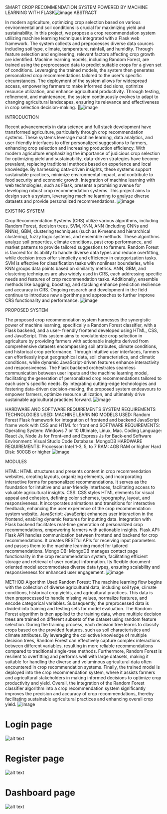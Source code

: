 SMART CROP RECOMMENDATION SYSTEM POWERED BY MACHINE LEARNING WITH FLASK![image](https://github.com/Pujitha-3008/Crop-recommendation-system/assets/85408034/1e4884d2-5359-4da3-8c3a-c00b3d56a502)
ABSTRACT

In modern agriculture, optimizing crop selection based on various environmental and soil conditions is crucial for maximizing yield and sustainability. In this project, we propose a crop recommendation system utilizing machine learning techniques integrated with a Flask web framework. The system collects and preprocesses diverse data sources including soil type, climate, temperature, rainfall, and humidity. Through feature selection and engineering, relevant factors affecting crop growth are identified. Machine learning models, including Random Forest, are trained using the preprocessed data to predict suitable crops for a given set of conditions. Leveraging the trained models, the system then generates personalized crop recommendations tailored to the user's specific circumstances. The deployment of the system allows for widespread access, empowering farmers to make informed decisions, optimize resource utilization, and enhance agricultural productivity. Through testing, refinement, and maintenance, the system continuously evolves to adapt to changing agricultural landscapes, ensuring its relevance and effectiveness in crop selection decision-making.
![image](https://github.com/Pujitha-3008/Crop-recommendation-system/assets/85408034/7e261242-f9c4-431a-b7be-6c365b2422bd)

 INTRODUCTION

Recent advancements in data science and full stack development have transformed agriculture, particularly through crop recommendation systems. These systems leverage machine learning, data analytics, and user-friendly interfaces to offer personalized suggestions to farmers, enhancing crop selection and increasing production efficiency. With modern agriculture emphasizing the importance of judicious crop selection for optimizing yield and sustainability, data-driven strategies have become prevalent, replacing traditional methods based on experience and local knowledge. By harnessing data-driven insights, these systems support sustainable practices, minimize environmental impact, and contribute to food security and economic growth. Integration of machine learning with web technologies, such as Flask, presents a promising avenue for developing robust crop recommendation systems. This project aims to design such a system, leveraging machine learning to analyze diverse datasets and provide personalized recommendations. 
![image](https://github.com/Pujitha-3008/Crop-recommendation-system/assets/85408034/f826d34b-a725-4a0e-a153-7f3b3ce6de7d)

EXISTING SYSTEM

Crop Recommendation Systems (CRS) utilize various algorithms, including Random Forest, decision trees, SVM, KNN, ANN (including CNNs and RNNs), GBM, clustering techniques (such as K-means and hierarchical clustering), fuzzy logic systems, and ensemble methods. These algorithms analyze soil properties, climate conditions, past crop performance, and market patterns to provide tailored suggestions to farmers. Random Forest is favored for its ability to handle diverse data types and reduce overfitting, while decision trees offer simplicity and efficiency in categorization tasks. SVM is effective for classification tasks with nonlinear boundaries, while KNN groups data points based on similarity metrics. ANN, GBM, and clustering techniques are also widely used in CRS, each addressing specific needs and features of crop recommendation tasks. Additionally, ensemble methods like bagging, boosting, and stacking enhance prediction resilience and accuracy in CRS. Ongoing research and development in the field continue to introduce new algorithms and approaches to further improve CRS functionality and performance.
![image](https://github.com/Pujitha-3008/Crop-recommendation-system/assets/85408034/d3ff40d4-3edd-4d97-b160-840cf883b709)

PROPOSED SYSTEM

The proposed crop recommendation system harnesses the synergistic power of machine learning, specifically a Random Forest classifier, with a Flask backend, and a user- friendly frontend developed using HTML, CSS, and JavaScript. This system aims to revolutionize crop selection in agriculture by providing farmers with actionable insights derived from comprehensive datasets encompassing soil attributes, climate conditions, and historical crop performance. Through intuitive user interfaces, farmers can effortlessly input geographical data, soil characteristics, and climatic conditions, while dynamic JavaScript-driven features enhance interactivity and responsiveness. The Flask backend orchestrates seamless communication between user inputs and the machine learning model, facilitating the generation of personalized crop recommendations tailored to each user's specific needs. By integrating cutting-edge technologies and fostering data-driven decision-making, the proposed system endeavours to empower farmers, optimize resource utilization, and ultimately drive sustainable agricultural practices forward.
![image](https://github.com/Pujitha-3008/Crop-recommendation-system/assets/85408034/464740a9-ffba-48cb-ba13-9cb2caa713f2)

HARDWARE AND SOFTWARE REQUIREMENTS
SYSTEM REQUIREMENTS TECHNOLOGIES USED:
MACHINE LEARNING MODELS USED: Random Forest
Flask framework for integration of frontend and backend
JavaScript frame work with CSS and HTML for front end
SOFTWARE REQUIREMENTS:
Operating System: Windows 7 or 10 Ultimate, Linux, Mac.
Coding Language: React Js, Node Js for Front-end and Express Js for Back-end 
Software Environment: Visual Studio Code 
Database: MongoDB
HARDWARE REQUIREMENTS:
Processor: Intel 1-3, 5, to 7 RAM: 4GB 
RAM or higher 
Hard Disk: 500GB or higher
![image](https://github.com/Pujitha-3008/Crop-recommendation-system/assets/85408034/c2bba7aa-4f74-4695-b264-a89e9c51fab3)

MODULES

HTML: HTML structures and presents content in crop recommendation websites, creating layouts, organizing elements, and incorporating interactive forms for personalized recommendations. It serves as the foundation for intuitive and user-friendly interfaces, facilitating access to valuable agricultural insights.
CSS: CSS styles HTML elements for visual appeal and cohesion, defining color schemes, typography, layout, and responsiveness. It incorporates animations and transitions for interactive feedback, enhancing the user experience of the crop recommendation system website.
JavaScript: JavaScript enhances user interaction in the frontend, enabling dynamic features for inputting data. Integration with Flask backend facilitates real-time generation of personalized crop recommendations, empowering farmers with actionable insights.
Flask API: Flask API handles communication between frontend and backend for crop recommendations. It creates RESTful APIs for receiving input parameters and passes them to the machine learning model for tailored recommendations.
Mongo DB: MongoDB manages contact page functionality in the crop recommendation system, facilitating efficient storage and retrieval of user contact information. Its flexible document-oriented model accommodates diverse data types, ensuring scalability and responsiveness for enhanced user engagement.
![image](https://github.com/Pujitha-3008/Crop-recommendation-system/assets/85408034/8e611a25-943c-4eb2-8354-6a3a5b38b2f2)

METHOD
Algorithm Used
Random Forest: The machine learning flow begins with the collection of diverse agricultural data, including soil type, climate conditions, historical crop yields, and agricultural practices. This data is then preprocessed to handle missing values, normalize features, and encode categorical variables. Subsequently, the preprocessed data is divided into training and testing sets for model evaluation. The Random Forest algorithm is then applied to the training data, where multiple decision trees are trained on different subsets of the dataset using random feature selection. During the training process, each decision tree learns to classify crops based on the provided features, such as soil characteristics and climate attributes. By leveraging the collective knowledge of multiple decision trees, Random Forest can effectively capture complex interactions between different variables, resulting in more reliable recommendations compared to traditional single-tree methods. Furthermore, Random Forest is resilient to overfitting and performs well with large datasets, making it suitable for handling the diverse and voluminous agricultural data often encountered in crop recommendation systems. Finally, the trained model is deployed into the crop recommendation system, where it assists farmers and agricultural stakeholders in making informed decisions to optimize crop productivity and yield. Overall, the integration of the Random Forest classifier algorithm into a crop recommendation system significantly improves the precision and accuracy of crop recommendations, thereby facilitating sustainable agricultural practices and enhancing overall crop yield.
![image](https://github.com/Pujitha-3008/Crop-recommendation-system/assets/85408034/19c9f01b-c54b-4971-b31e-33684fd9617b)
# Login page
![alt text](https://github.com/kritimyantra/flask-authentication-system/blob/main/login.png?raw=true)
# Register page
![alt text](https://github.com/kritimyantra/flask-authentication-system/blob/main/register.png?raw=true)
# Dashboard page
![alt text](https://github.com/kritimyantra/flask-authentication-system/blob/main/dashboard.png?raw=true)
